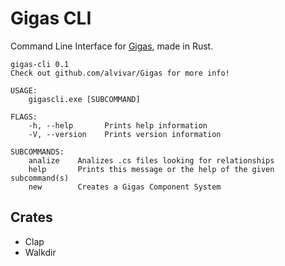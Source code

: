 # Gigas CLI

Command Line Interface for [Gigas](https://github.com/alvivar/Gigas), made in
Rust.

    gigas-cli 0.1
    Check out github.com/alvivar/Gigas for more info!

    USAGE:
        gigascli.exe [SUBCOMMAND]

    FLAGS:
        -h, --help       Prints help information
        -V, --version    Prints version information

    SUBCOMMANDS:
        analize    Analizes .cs files looking for relationships
        help       Prints this message or the help of the given subcommand(s)
        new        Creates a Gigas Component System

## Crates

- Clap
- Walkdir
